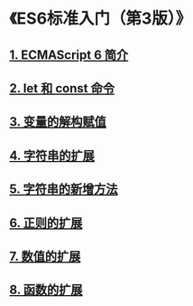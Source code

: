 # 《ES6标准入门（第3版）》

## [1. ECMAScript 6 简介](./1.ECMAScript6简介/ECMAScript6简介.md)

## [2. let 和 const 命令](./2.let和const命令/let和const命令.md)

## [3. 变量的解构赋值](./3.变量的解构赋值/变量的解构赋值.md)

## [4. 字符串的扩展](./4.字符串的扩展/字符串的扩展.md)

## [5. 字符串的新增方法](./5.字符串的新增方法/字符串的新增方法.md)

## [6. 正则的扩展](./6.正则的扩展/正则的扩展.md)

## [7. 数值的扩展](./7.数值的扩展/数值的扩展.md)

## [8. 函数的扩展](./8.函数的扩展/函数的扩展.md)
